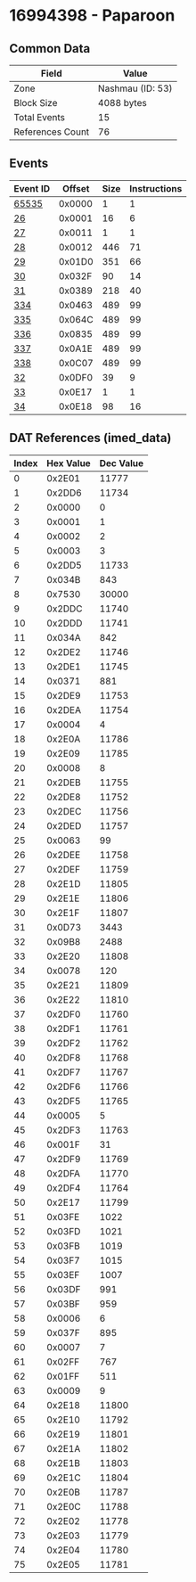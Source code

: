 # 16994398 - Paparoon

## Common Data

| Field            | Value            |
|------------------|------------------|
| Zone             | Nashmau (ID: 53) |
| Block Size       | 4088 bytes       |
| Total Events     | 15               |
| References Count | 76               |

## Events

| Event ID            | Offset   |   Size |   Instructions |
|---------------------|----------|--------|----------------|
| [65535](./65535.md) | 0x0000   |      1 |              1 |
| [26](./26.md)       | 0x0001   |     16 |              6 |
| [27](./27.md)       | 0x0011   |      1 |              1 |
| [28](./28.md)       | 0x0012   |    446 |             71 |
| [29](./29.md)       | 0x01D0   |    351 |             66 |
| [30](./30.md)       | 0x032F   |     90 |             14 |
| [31](./31.md)       | 0x0389   |    218 |             40 |
| [334](./334.md)     | 0x0463   |    489 |             99 |
| [335](./335.md)     | 0x064C   |    489 |             99 |
| [336](./336.md)     | 0x0835   |    489 |             99 |
| [337](./337.md)     | 0x0A1E   |    489 |             99 |
| [338](./338.md)     | 0x0C07   |    489 |             99 |
| [32](./32.md)       | 0x0DF0   |     39 |              9 |
| [33](./33.md)       | 0x0E17   |      1 |              1 |
| [34](./34.md)       | 0x0E18   |     98 |             16 |

## DAT References (imed_data)

|   Index | Hex Value   |   Dec Value |
|---------|-------------|-------------|
|       0 | 0x2E01      |       11777 |
|       1 | 0x2DD6      |       11734 |
|       2 | 0x0000      |           0 |
|       3 | 0x0001      |           1 |
|       4 | 0x0002      |           2 |
|       5 | 0x0003      |           3 |
|       6 | 0x2DD5      |       11733 |
|       7 | 0x034B      |         843 |
|       8 | 0x7530      |       30000 |
|       9 | 0x2DDC      |       11740 |
|      10 | 0x2DDD      |       11741 |
|      11 | 0x034A      |         842 |
|      12 | 0x2DE2      |       11746 |
|      13 | 0x2DE1      |       11745 |
|      14 | 0x0371      |         881 |
|      15 | 0x2DE9      |       11753 |
|      16 | 0x2DEA      |       11754 |
|      17 | 0x0004      |           4 |
|      18 | 0x2E0A      |       11786 |
|      19 | 0x2E09      |       11785 |
|      20 | 0x0008      |           8 |
|      21 | 0x2DEB      |       11755 |
|      22 | 0x2DE8      |       11752 |
|      23 | 0x2DEC      |       11756 |
|      24 | 0x2DED      |       11757 |
|      25 | 0x0063      |          99 |
|      26 | 0x2DEE      |       11758 |
|      27 | 0x2DEF      |       11759 |
|      28 | 0x2E1D      |       11805 |
|      29 | 0x2E1E      |       11806 |
|      30 | 0x2E1F      |       11807 |
|      31 | 0x0D73      |        3443 |
|      32 | 0x09B8      |        2488 |
|      33 | 0x2E20      |       11808 |
|      34 | 0x0078      |         120 |
|      35 | 0x2E21      |       11809 |
|      36 | 0x2E22      |       11810 |
|      37 | 0x2DF0      |       11760 |
|      38 | 0x2DF1      |       11761 |
|      39 | 0x2DF2      |       11762 |
|      40 | 0x2DF8      |       11768 |
|      41 | 0x2DF7      |       11767 |
|      42 | 0x2DF6      |       11766 |
|      43 | 0x2DF5      |       11765 |
|      44 | 0x0005      |           5 |
|      45 | 0x2DF3      |       11763 |
|      46 | 0x001F      |          31 |
|      47 | 0x2DF9      |       11769 |
|      48 | 0x2DFA      |       11770 |
|      49 | 0x2DF4      |       11764 |
|      50 | 0x2E17      |       11799 |
|      51 | 0x03FE      |        1022 |
|      52 | 0x03FD      |        1021 |
|      53 | 0x03FB      |        1019 |
|      54 | 0x03F7      |        1015 |
|      55 | 0x03EF      |        1007 |
|      56 | 0x03DF      |         991 |
|      57 | 0x03BF      |         959 |
|      58 | 0x0006      |           6 |
|      59 | 0x037F      |         895 |
|      60 | 0x0007      |           7 |
|      61 | 0x02FF      |         767 |
|      62 | 0x01FF      |         511 |
|      63 | 0x0009      |           9 |
|      64 | 0x2E18      |       11800 |
|      65 | 0x2E10      |       11792 |
|      66 | 0x2E19      |       11801 |
|      67 | 0x2E1A      |       11802 |
|      68 | 0x2E1B      |       11803 |
|      69 | 0x2E1C      |       11804 |
|      70 | 0x2E0B      |       11787 |
|      71 | 0x2E0C      |       11788 |
|      72 | 0x2E02      |       11778 |
|      73 | 0x2E03      |       11779 |
|      74 | 0x2E04      |       11780 |
|      75 | 0x2E05      |       11781 |
